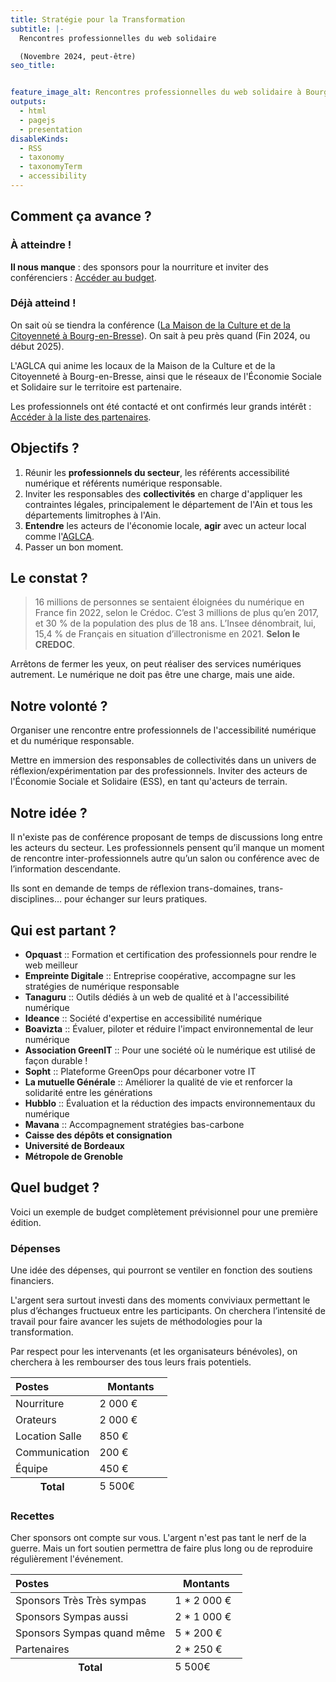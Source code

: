 ```yaml
---
title: Stratégie pour la Transformation
subtitle: |-
  Rencontres professionnelles du web solidaire

  (Novembre 2024, peut-être)
seo_title:


feature_image_alt: Rencontres professionnelles du web solidaire à Bourg-en-Bresse
outputs:
  - html
  - pagejs
  - presentation
disableKinds:
  - RSS
  - taxonomy
  - taxonomyTerm
  - accessibility
---
```



## Comment ça avance ?

### À atteindre !

**Il nous manque** : des sponsors pour la nourriture et inviter des conférenciers : [Accéder au budget](#quel-budget-).

### Déjà atteind !

On sait où se tiendra la conférence ([La Maison de la Culture et de la Citoyenneté à Bourg-en-Bresse](https://www.aglca.asso.fr/La-Maison-de-la-Culture-et-de-la-Citoyennete)). On sait à peu près quand (Fin 2024, ou début 2025).

L'AGLCA qui anime les locaux de la Maison de la Culture et de la Citoyenneté à Bourg-en-Bresse, ainsi que le réseaux de l'Économie Sociale et Solidaire sur le territoire est partenaire.

Les professionnels ont été contacté et ont confirmés leur grands intérêt : [Accéder à la liste des partenaires](#qui-est-partant-).


## Objectifs ?

 1. Réunir les **professionnels du secteur**, les référents accessibilité numérique et référents numérique responsable.
 1. Inviter les responsables des **collectivités** en charge d'appliquer les contraintes légales, principalement le département de l'Ain et tous les départements limitrophes à l'Ain.
 1. **Entendre** les acteurs de l'économie locale, **agir** avec un acteur local comme l'[AGLCA](https://www.aglca.asso.fr/).
 1. Passer un bon moment.

## Le constat ?

 > 16 millions de personnes se sentaient éloignées du numérique en France fin 2022, selon le Crédoc. C’est 3 millions de plus qu’en 2017, et 30 % de la population des plus de 18 ans. L’Insee dénombrait, lui, 15,4 % de Français en situation d’illectronisme en 2021. **Selon le CREDOC**.

Arrêtons de fermer les yeux, on peut réaliser des services numériques autrement. Le numérique ne doit pas être une charge, mais une aide.

## Notre volonté ?

Organiser une rencontre entre professionnels de l'accessibilité numérique et du numérique responsable.

Mettre en immersion des responsables de collectivités dans un univers de réflexion/expérimentation par des professionnels. Inviter des acteurs de l'Économie Sociale et Solidaire (ESS), en tant qu'acteurs de terrain.

## Notre idée ?

Il n'existe pas de conférence proposant de temps de discussions long entre les acteurs du secteur. Les professionnels pensent qu’il manque un moment de rencontre inter-professionnels autre qu’un salon ou conférence avec de l’information descendante.

Ils sont en demande de temps de réflexion trans-domaines, trans-disciplines… pour échanger sur leurs pratiques.

## Qui est partant ?

 * **Opquast** :: Formation et certification des professionnels pour rendre le web meilleur
 * **Empreinte Digitale** :: Entreprise coopérative, accompagne sur les stratégies de numérique responsable
 * **Tanaguru** :: Outils dédiés à un web de qualité et à l'accessibilité numérique
 * **Ideance** :: Société d'expertise en accessibilité numérique
 * **Boavizta** :: Évaluer, piloter et réduire l'impact environnemental de leur numérique
 * **Association GreenIT** :: Pour une société où le numérique est utilisé de façon durable !
 * **Sopht** :: Plateforme GreenOps pour décarboner votre IT
 * **La mutuelle Générale** :: Améliorer la qualité de vie et renforcer la solidarité entre les générations
 * **Hubblo** :: Évaluation et la réduction des impacts environnementaux du numérique
 * **Mavana** :: Accompagnement stratégies bas-carbone
 * **Caisse des dépôts et consignation**
 * **Université de Bordeaux**
 * **Métropole de Grenoble**

## Quel budget ?

Voici un exemple de budget complètement prévisionnel pour une première édition.

### Dépenses

Une idée des dépenses, qui pourront se ventiler en fonction des soutiens financiers.

L'argent sera surtout investi dans des moments conviviaux permettant le plus d’échanges fructueux entre les participants. On cherchera l’intensité de travail pour faire avancer les sujets de méthodologies pour la transformation.

Par respect pour les intervenants (et les organisateurs bénévoles), on cherchera à les rembourser des tous leurs frais potentiels.

<table>
  <thead>
    <tr>
      <th style="text-align: left">Postes</th>
      <th style="width:100px">Montants</th>
    </tr>
  </thead>
  <tbody>
    <tr>
      <td style="text-align: left">Nourriture</td>
      <td>2 000 €</td>
    </tr>
    <tr>
      <td style="text-align: left">Orateurs</td>
      <td>2 000 €</td>
    </tr>
    <tr>
      <td style="text-align: left">Location Salle</td>
      <td>850 €</td>
    </tr>
    <tr>
      <td style="text-align: left">Communication</td>
      <td>200 €</td>
    </tr>
    <tr>
      <td style="text-align: left">Équipe</td>
      <td>450 €</td>
    </tr>
  </tbody>
  <tfoot>
    <tr>
      <th>Total</th>
      <td>5 500€</td>
    </tr>
  </tfoot>
</table>

### Recettes

Cher sponsors ont compte sur vous. L'argent n'est pas tant le nerf de la guerre. Mais un fort soutien permettra de faire plus long ou de reproduire régulièrement l'événement.


<table>
  <thead>
    <tr>
      <th style="text-align: left">Postes</th>
      <th style="width:100px">Montants</th>
    </tr>
  </thead>
  <tbody>
    <tr>
      <td style="text-align: left">Sponsors Très Très sympas</td>
      <td>1 * 2 000 €</td>
    </tr>
    <tr>
      <td style="text-align: left">Sponsors Sympas aussi</td>
      <td>2 * 1 000 €</td>
    </tr>
    <tr>
      <td style="text-align: left">Sponsors Sympas quand même</td>
      <td>5 * 200 €</td>
    </tr>
    <tr>
      <td style="text-align: left">Partenaires</td>
      <td>2 * 250 €</td>
    </tr>
  </tbody>
  <tfoot>
    <tr>
      <th>Total</th>
      <td>5 500€</td>
    </tr>
  </tfoot>
</table>
